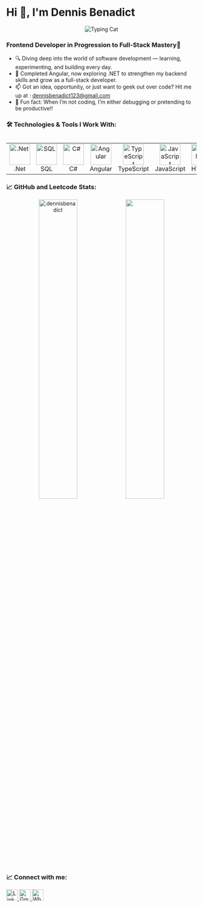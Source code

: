 # Hi 👋, I'm Dennis Benadict


<p align="center">
  <img src="https://media1.tenor.com/m/xxxJXxxulowAAAAC/cat-hack.gif" alt="Typing Cat" />
</p>


### Frontend Developer in Progression to Full-Stack Mastery🚀


- 🔍 Diving deep into the world of software development — learning, experimenting, and building every day.<br>
- 🌌 Completed Angular, now exploring .NET to strengthen my backend skills and grow as a full-stack developer.<br>
- 📫 Got an idea, opportunity, or just want to geek out over code? Hit me up at : <a href="https://mail.google.com/mail/?view=cm&fs=1&to=dennisbenadict123@gmail.com" target="_blank">dennisbenadict123@gmail.com</a><br>
- 🧠 Fun fact: When I’m not coding, I’m either debugging or pretending to be productive!!<br>


### 🛠️ Technologies & Tools I Work With:


<table>
  <tr>
<table>
  <tr>
    <td align="center"><img src="https://skillicons.dev/icons?i=dotnet" alt=".Net" width="55" /><br>.Net</td>
    <td align="center"><img src="https://www.pngwing.com/en/free-png-pmlzn" alt="SQL" width="55" /><br>SQL</td>
    <td align="center"><img src="https://skillicons.dev/icons?i=c#" alt="C#" width="55" /><br>C#</td>
    <td align="center"><img src="https://skillicons.dev/icons?i=angular" alt="Angular" width="55" /><br>Angular</td>
    <td align="center"><img src="https://skillicons.dev/icons?i=ts" alt="TypeScript" width="55" /><br>TypeScript</td>
    <td align="center"><img src="https://skillicons.dev/icons?i=js" alt="JavaScript" width="55" /><br>JavaScript</td>
    <td align="center"><img src="https://skillicons.dev/icons?i=html" alt="HTML5" width="55" /><br>HTML5</td>
    <td align="center"><img src="https://skillicons.dev/icons?i=css" alt="CSS" width="55" /><br>CSS</td>
    <td align="center"><img src="https://skillicons.dev/icons?i=tailwind" alt="Tailwind" width="55" /><br>Tailwind</td>
    <td align="center"><img src="https://skillicons.dev/icons?i=github" alt="GitHub" width="55" /><br>GitHub</td>
    <td align="center">
      <svg xmlns="http://www.w3.org/2000/svg" viewBox="0 0 32 32" width="55" height="55">
        <circle cx="16" cy="16" r="16" fill="#85e92c"/>
        <path d="M16 0c-8.823 0-16 7.177-16 16s7.177 16 16 16c8.823 0 16-7.177 16-16s-7.177-16-16-16zM16 1.527c7.995 0 14.473 6.479 14.473 14.473s-6.479 14.473-14.473 14.473c-7.995 0-14.473-6.479-14.473-14.473s6.479-14.473 14.473-14.473zM11.161 7.823c-0.188-0.005-0.375 0-0.568 0.005-1.307 0.079-2.093 0.693-2.312 1.964-0.151 0.891-0.125 1.796-0.188 2.692-0.020 0.464-0.067 0.928-0.156 1.38-0.177 0.813-0.525 1.068-1.353 1.109-0.111 0.011-0.22 0.032-0.324 0.057v1.948c1.5 0.073 1.704 0.605 1.823 2.172 0.048 0.573-0.015 1.147 0.021 1.719 0.027 0.543 0.099 1.079 0.208 1.6 0.344 1.432 1.745 1.911 3.433 1.624v-1.713c-0.272 0-0.511 0.005-0.74 0-0.579-0.016-0.792-0.161-0.844-0.713-0.079-0.713-0.057-1.437-0.099-2.156-0.089-1.339-0.235-2.651-1.541-3.5 0.672-0.495 1.161-1.084 1.312-1.865 0.109-0.547 0.177-1.099 0.219-1.651s-0.025-1.12 0.021-1.667c0.077-0.885 0.135-1.249 1.197-1.213 0.161 0 0.317-0.021 0.495-0.036v-1.745c-0.213 0-0.411-0.005-0.604-0.011zM21.287 7.839c-0.365-0.011-0.729 0.016-1.089 0.079v1.697c0.329 0 0.584 0 0.833 0.005 0.439 0.005 0.772 0.177 0.813 0.661 0.041 0.443 0.041 0.891 0.083 1.339 0.089 0.896 0.136 1.796 0.292 2.677 0.136 0.724 0.636 1.265 1.255 1.713-1.088 0.729-1.411 1.776-1.463 2.953-0.032 0.801-0.052 1.615-0.093 2.427-0.037 0.74-0.297 0.979-1.043 0.995-0.208 0.011-0.411 0.027-0.64 0.041v1.74c0.432 0 0.833 0.027 1.235 0 1.239-0.073 1.995-0.677 2.239-1.885 0.104-0.661 0.167-1.333 0.183-2.005 0.041-0.615 0.036-1.235 0.099-1.844 0.093-0.953 0.532-1.349 1.484-1.411 0.089-0.011 0.177-0.032 0.267-0.057v-1.953c-0.161-0.021-0.271-0.037-0.391-0.041-0.713-0.032-1.068-0.272-1.251-0.948-0.109-0.433-0.177-0.876-0.197-1.324-0.052-0.823-0.047-1.656-0.099-2.479-0.109-1.588-1.063-2.339-2.516-2.38zM12.099 14.875c-1.432 0-1.536 2.109-0.115 2.245h0.079c0.609 0.036 1.131-0.427 1.167-1.037v-0.061c0.011-0.62-0.484-1.136-1.104-1.147zM15.979 14.875c-0.593-0.020-1.093 0.448-1.115 1.043 0 0.036 0 0.067 0.005 0.104 0 0.672 0.459 1.099 1.147 1.099 0.677 0 1.104-0.443 1.104-1.136-0.005-0.672-0.459-1.115-1.141-1.109zM19.927 14.875c-0.624-0.011-1.145 0.485-1.167 1.115 0 0.625 0.505 1.131 1.136 1.131h0.011c0.567 0.099 1.135-0.448 1.172-1.104 0.031-0.609-0.521-1.141-1.152-1.141z" fill="#163646"/>
      </svg>
      <br>Swagger
    </td>
  </tr>
</table>

  </tr>
</table>




### 📈 GitHub and Leetcode Stats:


<p align="center">
    <img src="https://github-readme-stats.vercel.app/api?username=dennisbenadict&show_icons=true&locale=en&theme=gotham" alt="dennisbenadict" width="45%" />
    <img src="https://leetcard.jacoblin.cool/DennisBenadict?theme=dark&font=ABeeZee" width="45%" />
</p> 


### 📈 Connect with me:


<p>
  <a href="https://www.linkedin.com/in/dennisbenadict" target="_blank">
    <img src="https://cdn.jsdelivr.net/gh/devicons/devicon/icons/linkedin/linkedin-original.svg" alt="LinkedIn" width="30"/>
  </a>
  <a href="https://mail.google.com/mail/?view=cm&fs=1&to=dennisbenadict123@gmail.com" target="_blank">
    <img src="https://cdn-icons-png.flaticon.com/512/732/732200.png" alt="Gmail" width="30"/>
  </a>
  <a href="https://wa.me/916238545152" target="_blank">
    <img src="https://cdn-icons-png.flaticon.com/512/124/124034.png" alt="WhatsApp" width="30"/>
  </a>
</p>













